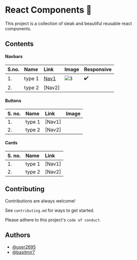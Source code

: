 # React Components 🚀

This project is a collection of sleak and beautiful reusable react components.



## Contents 

#### Navbars

| S.no.| Name     | Link        | Image          | Responsive
| :----| :------- |:---------- | :--------      | :-------
|  1.  |  type 1  | [Nav1](https://user-images.githubusercontent.com/53275443/174329236-99061a14-3118-4698-af7f-e7e56c17f886.gif)  | ![3](https://user-images.githubusercontent.com/53275443/174640983-70556e49-4dcf-4757-9d1e-3038eaad6eae.png) | :heavy_check_mark:
|  2.  |  type 2  | [Nav2]      |


#### Buttons

| S. no. | Name     | Link        | Image 
| :----- | :------- | :---------- | :------
|  1.    | type 1   | [Nav1]      |
|  2.    | type 2   | [Nav2]      |



#### Cards

| S. no. | Name     | Link        |
| :----- | :------- | :---------- |
|  1.    | type 1   | [Nav1]      |
|  2.    | type 2   | [Nav2]      |



## Contributing

Contributions are always welcome!

See `contributing.md` for ways to get started.

Please adhere to this project's `code of conduct`.

## Authors

- [@user2695](https://www.github.com/user2695)
- [@basitmir7](https://www.github.com/basitmir7)
